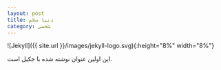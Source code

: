 ```yaml
---
layout: post
title: دنیا سلام
category: شخصی
---
```


![Jekyll]({{ site.url }}/images/jekyll-logo.svg){:height="8%" width="8%"}

این اولین عنوان نوشته شده با جکیل است.
